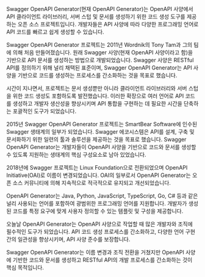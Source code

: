 Swagger OpenAPI Generator(현재 OpenAPI Generator)는 OpenAPI 사양에서 API 클라이언트 라이브러리, 서버 스텁 및 문서를 생성하기 위한 코드 생성 도구를 제공하는 오픈 소스 프로젝트입니다. 
개발자들은 API 사양에 따라 다양한 프로그래밍 언어로 API 코드를 빠르고 쉽게 생성할 수 있습니다.

Swagger OpenAPI Generator 프로젝트는 2011년 Wordnik의 Tony Tam과 그의 팀에 의해 처음 만들어졌습니다. 
원래 Swagger 사양(현재 OpenAPI 사양이라고 함)을 기반으로 API 문서를 생성하는 방법으로 개발되었습니다. 
Swagger 사양은 RESTful API를 정의하기 위해 널리 채택된 표준이며, Swagger OpenAPI Generator는 API 사양을 기반으로 코드를 생성하는 프로세스를 간소화하는 것을 목표로 했습니다.

시간이 지나면서, 프로젝트는 문서 생성뿐만 아니라 클라이언트 라이브러리와 서버 스텁을 위한 코드 생성도 포함하도록 발전했습니다. 
이러한 확장으로 여러 언어로 API 코드를 생성하고 개발자 생산성을 향상시키며 API 통합을 구현하는 데 필요한 시간을 단축하는 포괄적인 도구가 되었습니다.

2015년 Swagger OpenAPI Generator 프로젝트는 SmartBear Software에 인수된 Swagger 생태계의 일부가 되었습니다. 
Swagger 에코시스템은 API를 설계, 구축 및 문서화하기 위한 일련의 툴과 솔루션을 제공하는 것을 목표로 했습니다. 
Swagger OpenAPI Generator는 개발자들이 OpenAPI 사양을 기반으로 코드와 문서를 생성할 수 있도록 지원하는 생태계의 핵심 구성요소로 남아 있었습니다.

2018년에 Swagger 프로젝트는 Linux Foundation으로 전환되었으며 OpenAPI Initiative(OAI)로 이름이 변경되었습니다. 
OAI의 일부로서 OpenAPI Generator는 오픈 소스 커뮤니티에 의해 지속적으로 적극적으로 유지되고 개선되었습니다.

OpenAPI Generator는 Java, Python, JavaScript, TypeScript, Go, C# 등과 같은 널리 사용되는 언어를 포함하여 광범위한 프로그래밍 언어를 지원합니다. 
개발자가 생성된 코드를 특정 요구에 맞게 사용자 정의할 수 있는 템플릿 및 구성을 제공합니다.

오늘날 OpenAPI Generator는 OpenAPI 사양으로 작업할 때 많은 개발자와 조직에 필수적인 도구가 되었습니다. 
API 코드 생성 프로세스를 간소화하고, 다양한 언어 구현 간의 일관성을 향상시키며, API 사양 준수를 보장합니다.

Swagger OpenAPI Generator는 이름 변경과 조직 전환을 거쳤지만 OpenAPI 사양에 기반한 코드와 문서를 생성하고 RESTful API의 개발 프로세스를 간소화하는 것이 핵심 목적입니다.